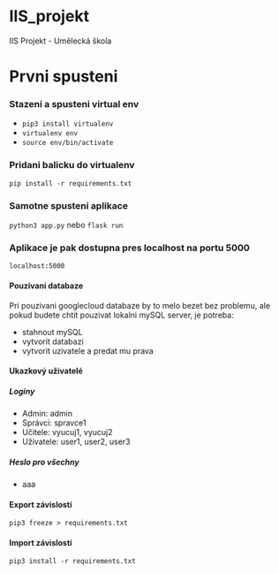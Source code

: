 # IIS_projekt
IIS Projekt - Umělecká škola

# Prvni spusteni
### Stazeni a spusteni virtual env
- `pip3 install virtualenv`
- `virtualenv env`
- `source env/bin/activate`

### Pridani balicku do virtualenv
[`pip3 install flask flask-sqlalchemy pymysql flask-bcrypt flask-login cryptography`]: #
`pip install -r requirements.txt`

### Samotne spusteni aplikace
`python3 app.py`
nebo
`flask run`

### Aplikace je pak dostupna pres localhost na portu 5000
`localhost:5000`

#### Pouzivani databaze
Pri pouzivani googlecloud databaze by to melo bezet bez problemu, ale pokud budete chtit pouzivat lokalni mySQL server, je potreba:
- stahnout mySQL
- vytvorit databazi
- vytvorit uzivatele a predat mu prava


#### Ukazkový uživatelé
##### Loginy
- Admin: admin
- Správci: spravce1
- Učitele: vyucuj1, vyucuj2
- Uživatele: user1, user2, user3
##### Heslo pro všechny
- aaa

#### Export závislostí
`pip3 freeze > requirements.txt`

#### Import závislostí
`pip3 install -r requirements.txt`